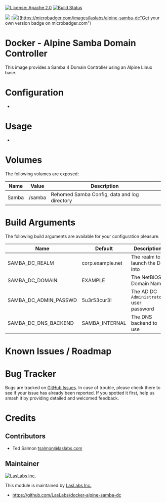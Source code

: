 [![License: Apache 2.0](https://img.shields.io/badge/license-Apache--2.0-blue.svg)](https://www.apache.org/licenses/LICENSE-2.0.html)
[![Build Status](https://travis-ci.org/LasLabs/docker-alpine-samba-dc.svg?branch=master)](https://travis-ci.org/LasLabs/docker-alpine-samba-dc)

[![](https://images.microbadger.com/badges/image/laslabs/alpine-samba-dc.svg)](https://microbadger.com/images/laslabs/alpine-samba-dc "Get your own image badge on microbadger.com")
[![](https://images.microbadger.com/badges/version/laslabs/alpine-samba-dc.svg)](https://microbadger.com/images/laslabs/alpine-samba-dc"Get your own version badge on microbadger.com")

Docker - Alpine Samba Domain Controller
=======================================

This image provides a Samba 4 Domain Controller using an Alpine Linux base.

Configuration
=============

*

Usage
=====

*

Volumes
=======

The following volumes are exposed:


| Name | Value | Description |
|------|-------|-------------|
Samba | /samba | Rehomed Samba Config, data and log directory |

Build Arguments
===============

The following build arguments are available for your configuration
pleasure:

| Name | Default | Description |
|------|---------|-------------|
| SAMBA_DC_REALM | corp.example.net | The realm to launch the DC into
| SAMBA_DC_DOMAIN | EXAMPLE | The NetBIOS Domain Name
| SAMBA_DC_ADMIN_PASSWD | 5u3r53cur3! | The AD DC `Administrator` user password
| SAMBA_DC_DNS_BACKEND | SAMBA_INTERNAL | The DNS backend to use

Known Issues / Roadmap
======================

Bug Tracker
===========

Bugs are tracked on [GitHub Issues](https://github.com/LasLabs/docker-alpine-samba-dc/issues).
In case of trouble, please check there to see if your issue has already been reported.
If you spotted it first, help us smash it by providing detailed and welcomed feedback.

Credits
=======

Contributors
------------

* Ted Salmon <tsalmon@laslabs.com>

Maintainer
----------

[![LasLabs Inc.](https://laslabs.com/logo.png)](https://laslabs.com)

This module is maintained by [LasLabs Inc.](https://laslabs.com)

* https://github.com/LasLabs/docker-alpine-samba-dc
